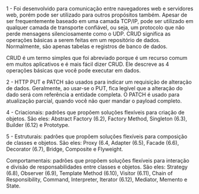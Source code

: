 1 - Foi desenvolvido para comunicação entre navegadores web e servidores web, porém pode ser utilizado para outros propósitos também. Apesar de ser frequentemente baseado em uma camada TCP/IP, pode ser utilizado em qualquer camada de transporte confiável, ou seja, um protocolo que não perde mensagens silenciosamente como o UDP. CRUD significa as operações básicas a serem feitas em um repositório de dados. Normalmente, são apenas tabelas e registros de banco de dados.

CRUD é um termo simples que foi abreviado porque é um recurso comum em muitos aplicativos e é mais fácil dizer CRUD. Ele descreve as 4 operações básicas que você pode executar em dados.

2 - HTTP PUT e PATCH são usados para indicar um requisição de alteração de dados. Geralmente, ao usar-se o PUT, fica legível que a alteração do dado será com referência a entidade completa. O PATCH é usado para atualização parcial, quando você não quer mandar o payload completo.

4 - Criacionais: padrões que propõem soluções flexíveis para criação de objetos. São eles: Abstract Factory (6.2), Factory Method, Singleton (6.3), Builder (6.12) e Prototype.

5 - Estruturais: padrões que propõem soluções flexíveis para composição de classes e objetos. São eles: Proxy (6.4, Adapter (6.5), Facade (6.6), Decorator (6.7), Bridge, Composite e Flyweight.

Comportamentais: padrões que propõem soluções flexíveis para interação e divisão de responsabilidades entre classes e objetos. São eles: Strategy (6.8), Observer (6.9), Template Method (6.10), Visitor (6.11), Chain of Responsibility, Command, Interpreter, Iterator (6.12), Mediator, Memento e State.